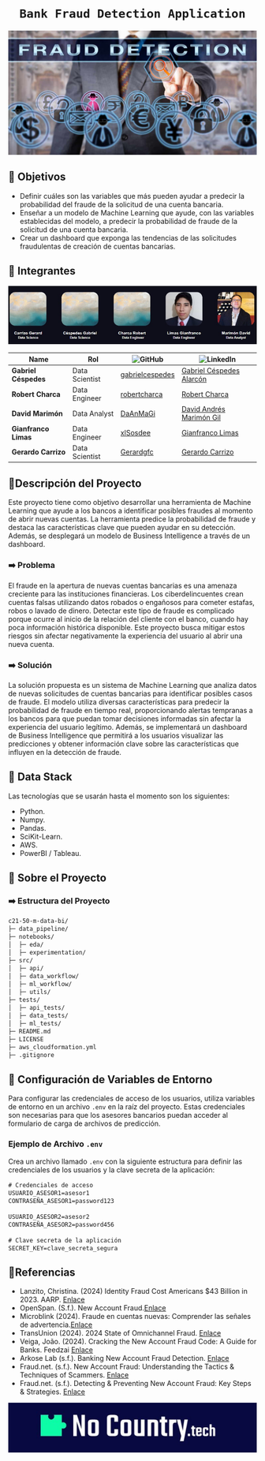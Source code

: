 # <h1 align=center>**`Bank Fraud Detection Application`**</h1>

<img src= 'src/fraude-financiero.jpg'>

## 📌 Objetivos
- Definir cuáles son las variables que más pueden ayudar a predecir la probabilidad del fraude de la solicitud de una cuenta bancaria.
- Enseñar a un modelo de Machine Learning que ayude, con las variables establecidas del modelo, a predecir la probabilidad de fraude de la solicitud de una cuenta bancaria.
- Crear un dashboard que exponga las tendencias de las solicitudes fraudulentas de creación de cuentas bancarias.

## 📌 Integrantes

<p align="center">
  <img src="src/integrantes.jpeg">
</p>


<div align="center">

<table>
  <thead>
    <tr>
      <th>Name</th>
      <th>Rol</th>
      <th><img src="https://img.shields.io/badge/GitHub-181717?style=flat-square&logo=github&logoColor=white" alt="GitHub"></th>
      <th><img src="https://img.shields.io/badge/linkedin-%231DA1F2.svg?style=for-the-badge&logo=linkedin&logoColor=white" alt="LinkedIn"></th>
    </tr>
  </thead>
  <tbody>
    <tr>
      <td><b>Gabriel Céspedes</b></td>
      <td>Data Scientist</td>
      <td><a href="https://github.com/gabrielcespedes">gabrielcespedes</a></td>
      <td><a href="https://www.linkedin.com/in/gabriel-cespedes-alarcon/">Gabriel Céspedes Alarcón</a></td>
    </tr>
    <tr>
      <td><b>Robert Charca</b></td>
      <td>Data Engineer</td>
      <td><a href="https://github.com/robertcharca">robertcharca</a></td>
      <td><a href="https://www.linkedin.com/in/robert-charca-123b28293/">Robert Charca</a></td>
    </tr>
    <tr>
      <td><b>David Marimón</b></td>
      <td>Data Analyst</td>
      <td><a href="https://github.com/DaAnMaGi">DaAnMaGi</a></td>
      <td><a href="https://www.linkedin.com/in/daanmagi/">David Andrés Marimón Gil</a></td>
    </tr>
    <tr>
      <td><b>Gianfranco Limas</b></td>
      <td>Data Engineer</td>
      <td><a href="https://github.com/xlSosdee">xlSosdee</a></td>
      <td><a href="https://www.linkedin.com/in/gianfranco-limas/">Gianfranco Limas</a></td>
    </tr>
    <tr>
      <td><b>Gerardo Carrizo</b></td>
      <td>Data Scientist</td>
      <td><a href="https://github.com/Gerardgfc">Gerardgfc</a></td>
      <td><a href="https://www.linkedin.com/in/gerardo-carrizo/">Gerardo Carrizo</a></td>
    </tr>
  </tbody>
</table>

</div>

## 📌Descripción del Proyecto
Este proyecto tiene como objetivo desarrollar una herramienta de Machine Learning que ayude a los bancos a identificar posibles fraudes al momento de abrir nuevas cuentas. La herramienta predice la probabilidad de fraude y destaca las características clave que pueden ayudar en su detección. Además, se desplegará un modelo de Business Intelligence a través de un dashboard.

### ➡️ Problema
El fraude en la apertura de nuevas cuentas bancarias es una amenaza creciente para las instituciones financieras. Los ciberdelincuentes crean cuentas falsas utilizando datos robados o engañosos para cometer estafas, robos o lavado de dinero. Detectar este tipo de fraude es complicado porque ocurre al inicio de la relación del cliente con el banco, cuando hay poca información histórica disponible. Este proyecto busca mitigar estos riesgos sin afectar negativamente la experiencia del usuario al abrir una nueva cuenta.

### ➡️ Solución
La solución propuesta es un sistema de Machine Learning que analiza datos de nuevas solicitudes de cuentas bancarias para identificar posibles casos de fraude. El modelo utiliza diversas características para predecir la probabilidad de fraude en tiempo real, proporcionando alertas tempranas a los bancos para que puedan tomar decisiones informadas sin afectar la experiencia del usuario legítimo. Además, se implementará un dashboard de Business Intelligence que permitirá a los usuarios visualizar las predicciones y obtener información clave sobre las características que influyen en la detección de fraude.

## 📌 Data Stack
Las tecnologías que se usarán hasta el momento son los siguientes:
- Python.
- Numpy.
- Pandas.
- SciKit-Learn.
- AWS.
- PowerBI / Tableau.


## 📌 Sobre el Proyecto

### ➡️ Estructura del Proyecto
```
c21-50-m-data-bi/
├─ data_pipeline/
├─ notebooks/
│  ├─ eda/
│  ├─ experimentation/
├─ src/
│  ├─ api/
│  ├─ data_workflow/
│  ├─ ml_workflow/
│  ├─ utils/
├─ tests/
│  ├─ api_tests/
│  ├─ data_tests/
│  ├─ ml_tests/
├─ README.md
├─ LICENSE
├─ aws_cloudformation.yml
├─ .gitignore

```

## 📌 Configuración de Variables de Entorno

Para configurar las credenciales de acceso de los usuarios, utiliza variables de entorno en un archivo `.env` en la raíz del proyecto. Estas credenciales son necesarias para que los asesores bancarios puedan acceder al formulario de carga de archivos de predicción.

### Ejemplo de Archivo `.env`

Crea un archivo llamado `.env` con la siguiente estructura para definir las credenciales de los usuarios y la clave secreta de la aplicación:

```plaintext
# Credenciales de acceso
USUARIO_ASESOR1=asesor1
CONTRASEÑA_ASESOR1=password123

USUARIO_ASESOR2=asesor2
CONTRASEÑA_ASESOR2=password456

# Clave secreta de la aplicación
SECRET_KEY=clave_secreta_segura
```

## 📌Referencias
- Lanzito, Christina. (2024) Identity Fraud Cost Americans $43 Billion in 2023. AARP. [Enlace](https://www.aarp.org/money/scams-fraud/info-2024/identity-fraud-report.html)
- OpenSpan. (S.f.). New Account Fraud.[Enlace](https://www.onespan.com/topics/new-account-fraud)
- Microblink (2024). Fraude en cuentas nuevas: Comprender las señales de advertencia.[Enlace](https://microblink.com/es/resources/blog/fraude-en-cuentas-nuevas-comprender-las-senales-de-advertencia/#:~:text=A%20veces%20llamado%20%C2%ABfraude%20de,u%20obtenida%20mediante%20ingenier%C3%ADa%20social.)
- TransUnion (2024). 2024 State of Omnichannel Fraud. [Enlace](https://www.transunion.com/report/omnichannel-fraud-report?utm_campaign=PR+Global+Fraud+March+2024&utm_medium=press-release&utm_source=press-release&utm_content=PR+Global+Fraud+March+2024&atvy=%7B%22254739%22%3A%22Experience+B%22%7D)
- Veiga, João. (2024). Cracking the New Account Fraud Code: A Guide for Banks. Feedzai [Enlace](https://feedzai.com/blog/cracking-the-new-account-fraud-code-a-guide-for-banks/)
- Arkose Lab (s.f.). Banking New Account Fraud Detection. [Enlace](https://www.arkoselabs.com/new-account-fraud/banking-new-account-fraud-detection-explained/)
- Fraud.net. (s.f.). New Account Fraud: Understanding the Tactics & Techniques of Scammers. [Enlace](https://fraud.net/n/new-account-fraud-understanding-the-tactics-techniques-of-scammers/)
- Fraud.net. (s.f.). Detecting & Preventing New Account Fraud: Key Steps & Strategies. [Enlace](https://fraud.net/n/detecting-preventing-new-account-fraud-key-steps-strategies/)


<img src= 'src/No_Country.jpg'>
